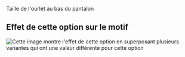 Taille de l'ourlet au bas du pantalon

## Effet de cette option sur le motif

![Cette image montre l'effet de cette option en superposant plusieurs variantes qui ont une valeur différente pour cette option](waralee\_hem\_sample.svg "Effet de cette option sur le motif")
